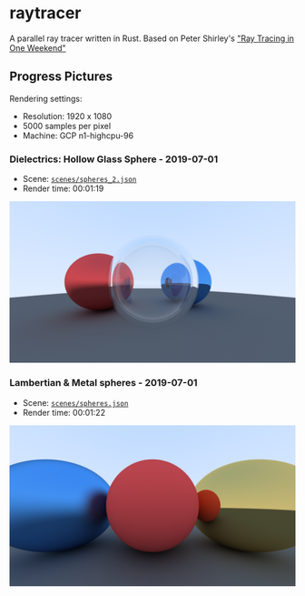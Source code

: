 # raytracer

A parallel ray tracer written in Rust. Based on Peter Shirley's ["Ray Tracing in One
Weekend"](http://www.realtimerendering.com/raytracing/Ray%20Tracing%20in%20a%20Weekend.pdf)

## Progress Pictures

Rendering settings:
- Resolution: 1920 x 1080
- 5000 samples per pixel
- Machine: GCP n1-highcpu-96

### Dielectrics: Hollow Glass Sphere - 2019-07-01
- Scene: [`scenes/spheres_2.json`](/scenes/spheres_2.json)
- Render time: 00:01:19

![](/img/spheres_2.png "Hollow Dielectric Sphere")

### Lambertian & Metal spheres - 2019-07-01
- Scene: [`scenes/spheres.json`](/scenes/spheres.json)
- Render time: 00:01:22

![](/img/spheres.png "Lambertian & Metal spheres")
